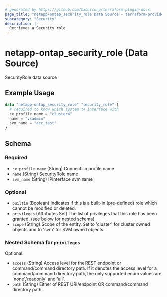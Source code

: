 ```yaml
---
# generated by https://github.com/hashicorp/terraform-plugin-docs
page_title: "netapp-ontap_security_role Data Source - terraform-provider-netapp-ontap"
subcategory: "Security"
description: |-
  Retrieves a Security role
---
```


# netapp-ontap_security_role (Data Source)

SecurityRole data source

## Example Usage
```terraform
data "netapp-ontap_security_role" "security_role" {
  # required to know which system to interface with
  cx_profile_name = "cluster4"
  name = "vsadmin"
  svm_name = "acc_test"
}
```

<!-- schema generated by tfplugindocs -->
## Schema

### Required

- `cx_profile_name` (String) Connection profile name
- `name` (String) SecurityRole name
- `svm_name` (String) IPInterface svm name

### Optional

- `builtin` (Boolean) Indicates if this is a built-in (pre-defined) role which cannot be modified or deleted.
- `privileges` (Attributes Set) The list of privileges that this role has been granted. (see [below for nested schema](#nestedatt--privileges))
- `scope` (String) Scope of the entity. Set to 'cluster' for cluster owned objects and to 'svm' for SVM owned objects.

<a id="nestedatt--privileges"></a>
### Nested Schema for `privileges`

Optional:

- `access` (String) Access level for the REST endpoint or command/command directory path. If it denotes the access level for a command/command directory path, the only supported enum values are 'none','readonly' and 'all'.
- `path` (String) Either of REST URI/endpoint OR command/command directory path.

